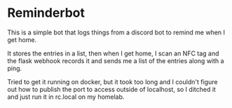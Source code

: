 # Reminderbot
This is a simple bot that logs things from a discord bot to remind me when I get home.

It stores the entries in a list, then when I get home, I scan an NFC tag and the flask webhook records it and sends me a list of the entries along with a ping.

Tried to get it running on docker, but it took too long and I couldn't figure out how to publish the port to access outside of localhost, so I ditched it and just run it in rc.local on my homelab.
